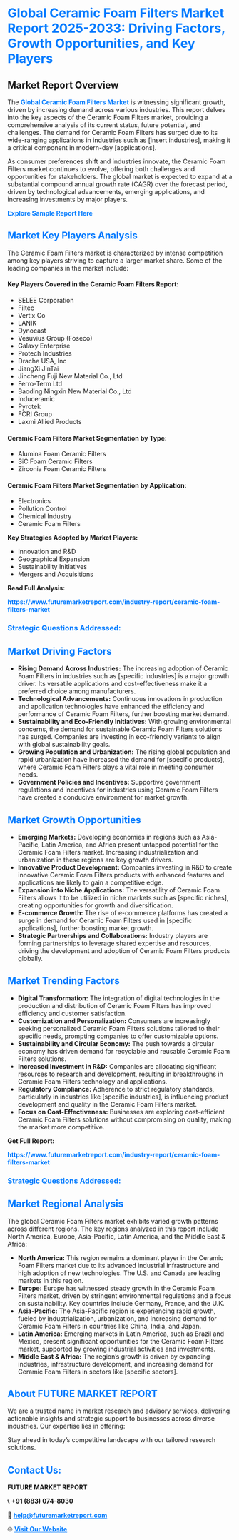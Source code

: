 <h1 style="color: #007BFF;">Global Ceramic Foam Filters Market Report 2025-2033: Driving Factors, Growth Opportunities, and Key Players</h1>

<section id="overview">
<h2>Market Report Overview</h2>
<p>The <a href="https://www.futuremarketreport.com/industry-report/ceramic-foam-filters-market" style="color: #007BFF; text-decoration: none;"><strong>Global Ceramic Foam Filters Market</strong></a> is witnessing significant growth, driven by increasing demand across various industries. This report delves into the key aspects of the Ceramic Foam Filters market, providing a comprehensive analysis of its current status, future potential, and challenges. The demand for Ceramic Foam Filters has surged due to its wide-ranging applications in industries such as [insert industries], making it a critical component in modern-day [applications].</p>
<p>As consumer preferences shift and industries innovate, the Ceramic Foam Filters market continues to evolve, offering both challenges and opportunities for stakeholders. The global market is expected to expand at a substantial compound annual growth rate (CAGR) over the forecast period, driven by technological advancements, emerging applications, and increasing investments by major players.</p>
</section>

<section id="overview">
<p><a href="https://www.futuremarketreport.com/request-sample/reportId=128125" style="color: #007BFF; text-decoration: none;"><strong>Explore Sample Report Here</strong></a></p>
</section>

<section id="key-players">
<h2 style="color: #007BFF;">Market Key Players Analysis</h2>
<p>The Ceramic Foam Filters market is characterized by intense competition among key players striving to capture a larger market share. Some of the leading companies in the market include:</p>
<h4>Key Players Covered in the Ceramic Foam Filters Report:</h4>
<ul><li>SELEE Corporation</li><li>Filtec</li><li>Vertix Co</li><li>LANIK</li><li>Dynocast</li><li>Vesuvius Group (Foseco)</li><li>Galaxy Enterprise</li><li>Protech Industries</li><li>Drache USA, Inc</li><li>JiangXi JinTai</li><li>Jincheng Fuji New Material Co., Ltd</li><li>Ferro-Term Ltd</li><li>Baoding Ningxin New Material Co., Ltd</li><li>Induceramic</li><li>Pyrotek</li><li>FCRI Group</li><li>Laxmi Allied Products</li></ul>
<h4>Ceramic Foam Filters Market Segmentation by Type:</h4>
<ul><li>Alumina Foam Ceramic Filters</li><li>SiC Foam Ceramic Filters</li><li>Zirconia Foam Ceramic Filters</li></ul>

<h4>Ceramic Foam Filters Market Segmentation by Application:</h4>
<ul><li>Electronics</li><li>Pollution Control</li><li>Chemical Industry</li><li>Ceramic Foam Filters</li></ul>
<p><strong>Key Strategies Adopted by Market Players:</strong></p>
<ul>
<li>Innovation and R&D</li>
<li>Geographical Expansion</li>
<li>Sustainability Initiatives</li>
<li>Mergers and Acquisitions</li>
</ul>
</section>

<section>
<p><strong>Read Full Analysis: </strong></p><a href="https://www.futuremarketreport.com/industry-report/ceramic-foam-filters-market" style="color: #007BFF; text-decoration: none;"><strong>https://www.futuremarketreport.com/industry-report/ceramic-foam-filters-market</strong></a>
<h3 style="color: #007BFF;">Strategic Questions Addressed:</h3>
</section>

<section id="driving-factors">
<h2 style="color: #007BFF;">Market Driving Factors</h2>
<ul>
<li><strong>Rising Demand Across Industries:</strong> The increasing adoption of Ceramic Foam Filters in industries such as [specific industries] is a major growth driver. Its versatile applications and cost-effectiveness make it a preferred choice among manufacturers.</li>
<li><strong>Technological Advancements:</strong> Continuous innovations in production and application technologies have enhanced the efficiency and performance of Ceramic Foam Filters, further boosting market demand.</li>
<li><strong>Sustainability and Eco-Friendly Initiatives:</strong> With growing environmental concerns, the demand for sustainable Ceramic Foam Filters solutions has surged. Companies are investing in eco-friendly variants to align with global sustainability goals.</li>
<li><strong>Growing Population and Urbanization:</strong> The rising global population and rapid urbanization have increased the demand for [specific products], where Ceramic Foam Filters plays a vital role in meeting consumer needs.</li>
<li><strong>Government Policies and Incentives:</strong> Supportive government regulations and incentives for industries using Ceramic Foam Filters have created a conducive environment for market growth.</li>
</ul>
</section>

<section id="growth-opportunities">
<h2 style="color: #007BFF;">Market Growth Opportunities</h2>
<ul>
<li><strong>Emerging Markets:</strong> Developing economies in regions such as Asia-Pacific, Latin America, and Africa present untapped potential for the Ceramic Foam Filters market. Increasing industrialization and urbanization in these regions are key growth drivers.</li>
<li><strong>Innovative Product Development:</strong> Companies investing in R&D to create innovative Ceramic Foam Filters products with enhanced features and applications are likely to gain a competitive edge.</li>
<li><strong>Expansion into Niche Applications:</strong> The versatility of Ceramic Foam Filters allows it to be utilized in niche markets such as [specific niches], creating opportunities for growth and diversification.</li>
<li><strong>E-commerce Growth:</strong> The rise of e-commerce platforms has created a surge in demand for Ceramic Foam Filters used in [specific applications], further boosting market growth.</li>
<li><strong>Strategic Partnerships and Collaborations:</strong> Industry players are forming partnerships to leverage shared expertise and resources, driving the development and adoption of Ceramic Foam Filters products globally.</li>
</ul>
</section>

<section id="trending-factors">
<h2 style="color: #007BFF;">Market Trending Factors</h2>
<ul>
<li><strong>Digital Transformation:</strong> The integration of digital technologies in the production and distribution of Ceramic Foam Filters has improved efficiency and customer satisfaction.</li>
<li><strong>Customization and Personalization:</strong> Consumers are increasingly seeking personalized Ceramic Foam Filters solutions tailored to their specific needs, prompting companies to offer customizable options.</li>
<li><strong>Sustainability and Circular Economy:</strong> The push towards a circular economy has driven demand for recyclable and reusable Ceramic Foam Filters solutions.</li>
<li><strong>Increased Investment in R&D:</strong> Companies are allocating significant resources to research and development, resulting in breakthroughs in Ceramic Foam Filters technology and applications.</li>
<li><strong>Regulatory Compliance:</strong> Adherence to strict regulatory standards, particularly in industries like [specific industries], is influencing product development and quality in the Ceramic Foam Filters market.</li>
<li><strong>Focus on Cost-Effectiveness:</strong> Businesses are exploring cost-efficient Ceramic Foam Filters solutions without compromising on quality, making the market more competitive.</li>
</ul>
</section>

<section>
<p><strong>Get Full Report: </strong></p><a href="https://www.futuremarketreport.com/industry-report/ceramic-foam-filters-market" style="color: #007BFF; text-decoration: none;"><strong>https://www.futuremarketreport.com/industry-report/ceramic-foam-filters-market</strong></a>
<h3 style="color: #007BFF;">Strategic Questions Addressed:</h3>
</section>


<section id="regional-analysis">
<h2 style="color: #007BFF;">Market Regional Analysis</h2>
<p>The global Ceramic Foam Filters market exhibits varied growth patterns across different regions. The key regions analyzed in this report include North America, Europe, Asia-Pacific, Latin America, and the Middle East & Africa:</p>
<ul>
<li><strong>North America:</strong> This region remains a dominant player in the Ceramic Foam Filters market due to its advanced industrial infrastructure and high adoption of new technologies. The U.S. and Canada are leading markets in this region.</li>
<li><strong>Europe:</strong> Europe has witnessed steady growth in the Ceramic Foam Filters market, driven by stringent environmental regulations and a focus on sustainability. Key countries include Germany, France, and the U.K.</li>
<li><strong>Asia-Pacific:</strong> The Asia-Pacific region is experiencing rapid growth, fueled by industrialization, urbanization, and increasing demand for Ceramic Foam Filters in countries like China, India, and Japan.</li>
<li><strong>Latin America:</strong> Emerging markets in Latin America, such as Brazil and Mexico, present significant opportunities for the Ceramic Foam Filters market, supported by growing industrial activities and investments.</li>
<li><strong>Middle East & Africa:</strong> The region’s growth is driven by expanding industries, infrastructure development, and increasing demand for Ceramic Foam Filters in sectors like [specific sectors].</li>
</ul>
</section>

<footer>
<h2 style="color: #007BFF;">About FUTURE MARKET REPORT</h2>
<p>We are a trusted name in market research and advisory services, delivering actionable insights and strategic support to businesses across diverse industries. Our expertise lies in offering:</p>

<p>Stay ahead in today’s competitive landscape with our tailored research solutions.</p>

<h2 style="color: #007BFF;">Contact Us:</h2>
<p><strong>FUTURE MARKET REPORT</strong></p>
<p>📞 <strong>+91 (883) 074-8030</strong></p>
<p>📧 <strong><a href="mailto:help@futuremarketreport.com" style="color: #007BFF;">help@futuremarketreport.com</a></strong></p>
<p>🌐 <strong><a href="https://www.futuremarketreport.com/" style="color: #007BFF;">Visit Our Website</a></strong></p>
</footer>